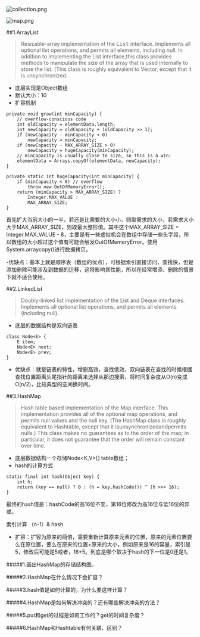 ![collection.png](http://upload-images.jianshu.io/upload_images/3631399-e677d55ed3cdf036.png?imageMogr2/auto-orient/strip%7CimageView2/2/w/1240)

![map.png](http://upload-images.jianshu.io/upload_images/3631399-e436e5797306140a.png?imageMogr2/auto-orient/strip%7CimageView2/2/w/1240)

##1.ArrayList
>Resizable-array implementation of the <tt>List</tt> interface.  Implements all optional list operations, and permits all elements, including null.  In addition to implementing the List interface,this class provides methods to manipulate the size of the array that is used internally to store the list.  (This class is roughly equivalent to Vector, except that it is unsynchronized.

- 底层实现是Object数组
- 默认大小：10
- 扩容机制

```
private void grow(int minCapacity) {
    // overflow-conscious code
    int oldCapacity = elementData.length;
    int newCapacity = oldCapacity + (oldCapacity >> 1);
    if (newCapacity - minCapacity < 0)
        newCapacity = minCapacity;
    if (newCapacity - MAX_ARRAY_SIZE > 0)
        newCapacity = hugeCapacity(minCapacity);
    // minCapacity is usually close to size, so this is a win:
    elementData = Arrays.copyOf(elementData, newCapacity);
}

private static int hugeCapacity(int minCapacity) {
    if (minCapacity < 0) // overflow
        throw new OutOfMemoryError();
    return (minCapacity > MAX_ARRAY_SIZE) ?
        Integer.MAX_VALUE :
        MAX_ARRAY_SIZE;
}
```  
首先扩大当前大小的一半，若还是比需要的大小小，则取需求的大小，若需求大小大于MAX_ARRAY_SIZE，则取最大整形值。其中这个MAX_ARRAY_SIZE = Integer.MAX_VALUE - 8，主要是有一些虚拟机会在数组中存储一些头字段，所以数组的大小超过这个值有可能会触发OutOfMemeryError。使用System.arraycopy()进行数据拷贝。

-优缺点：基本上就是顺序表（数组的优点），可根据索引直接访问，查找快，但是添加删除可能涉及到数据的迁移，这将影响其性能，所以在经常增添、删除的情景下就不适合使用。

##2.LinkedList

>Doubly-linked list implementation of the List and Deque interfaces. Implements all optional list operations, and permits all elements (including null).

- 底层的数据结构是双向链表
```
class Node<E> {
    E item;
    Node<E> next;
    Node<E> prev;
}
```
- 优缺点：就是链表的特性，增删高效，查找低效，双向链表在查找的时候根据查找位置距离头尾指针的距离来选择从那边搜索，将时间复杂度从O(n)变成O(n/2)，比较典型的空间换时间。

##3.HashMap

>Hash table based implementation of the Map interface. This implementation provides all of the optional map operations, and permits null values and the null key. (The HashMap class is roughly equivalent to Hashtable, except that it isunsynchronizedandpermits nulls.) This class makes no guarantees as to the order of the map; in particular, it does not guarantee that the order will remain constant over time.

- 底层数据结构一个存储Node<K,V>[] table数组；
- hash的计算方式

```
static final int hash(Object key) {
    int h;
    return (key == null) ? 0 : (h = key.hashCode()) ^ (h >>> 16);
}
```
最终的hash值是：hashCode的高16位不变，第16位修改为高16位与低16位的异或。


索引计算
（n-1）& hash

- 扩容：扩容为原来的两倍，需要重新计算原来元素的位置，原来的元素位置要么在原位置，要么在原来的位置+原来的大小，例如原来是16的容量，索引是5，修改后可能是5或者，16+5。到底是哪个取决于hash的下一位是0还是1。

#####1.画出HashMap的存储结构图。


#####2.HashMap在什么情况下会扩容？


#####3.hash值是如何计算的，为什么要这样计算？


#####4.HashMap是如何解决冲突的？还有哪些解决冲突的方法？


#####5.put和get的过程是如何工作的？get的时间复杂度？


#####6.HashMap和Hashtable有何关联、区别？


